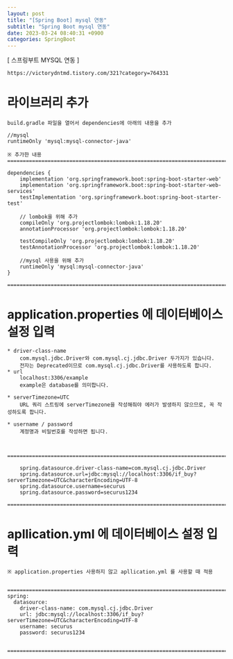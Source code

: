 ```yaml
---
layout: post
title: "[Spring Boot] mysql 연동"
subtitle: "Spring Boot mysql 연동"
date: 2023-03-24 08:40:31 +0900
categories: SpringBoot
---
```

[ 스프링부트 MYSQL 연동 ]

	https://victorydntmd.tistory.com/321?category=764331


# 라이브러리 추가

	build.gradle 파일을 열어서 dependencies에 아래의 내용을 추가

	//mysql
    runtimeOnly 'mysql:mysql-connector-java'

	※ 추가한 내용
	=====================================================================================================================================================

	dependencies {
		implementation 'org.springframework.boot:spring-boot-starter-web'
		implementation 'org.springframework.boot:spring-boot-starter-web-services'
		testImplementation 'org.springframework.boot:spring-boot-starter-test'

		// lombok을 위해 추가
		compileOnly 'org.projectlombok:lombok:1.18.20'
		annotationProcessor 'org.projectlombok:lombok:1.18.20'

		testCompileOnly 'org.projectlombok:lombok:1.18.20'
		testAnnotationProcessor 'org.projectlombok:lombok:1.18.20'

		//mysql 사용을 위해 추가
		runtimeOnly 'mysql:mysql-connector-java'
	}

	=====================================================================================================================================================


# application.properties 에 데이터베이스 설정 입력
	
	* driver-class-name
		com.mysql.jdbc.Driver와 com.mysql.cj.jdbc.Driver 두가지가 있습니다.
		전자는 Deprecated이므로 com.mysql.cj.jdbc.Driver를 사용하도록 합니다.
	* url
		localhost:3306/example
		example은 database를 의미합니다.
	
	* serverTimezone=UTC
		URL 쿼리 스트링에 serverTimezone을 작성해줘야 에러가 발생하지 않으므로, 꼭 작성하도록 합니다.
	
	* username / password
		계정명과 비밀번호를 작성하면 됩니다.



	=====================================================================================================================================================

		spring.datasource.driver-class-name=com.mysql.cj.jdbc.Driver
		spring.datasource.url=jdbc:mysql://localhost:3306/if_buy?serverTimezone=UTC&characterEncoding=UTF-8
		spring.datasource.username=securus
		spring.datasource.password=securus1234

	=====================================================================================================================================================


# apllication.yml 에 데이터베이스 설정 입력
	※ application.properties 사용하지 않고 apllication.yml 를 사용할 때 적용
	

	=====================================================================================================================================================
	spring:
	  datasource:
		driver-class-name: com.mysql.cj.jdbc.Driver
		url: jdbc:mysql://localhost:3306/if_buy?serverTimezone=UTC&characterEncoding=UTF-8
		username: securus
		password: securus1234


	=====================================================================================================================================================                                                                                                                                                                                                                                                                                                                                                                                                                                                                                                                                                                                                                                                                                                                                                                                                                                                                                                                                                                                                                                                                                                                                                                                                                                                                                                                                                                                                                                                                                                                                                                                                                                                                                                                                                                                                                                                                                                                                                                                                                                                                                                                                                                                                                                                                                                                                                                                                                                                                                                                                                                                                                                                                                                                                                                                                                                                                                                                                                                          
